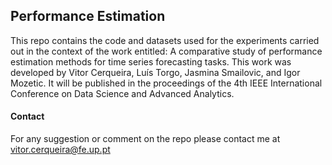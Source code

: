 ## Performance Estimation

This repo contains the code and datasets used for the experiments carried out in the context of the work entitled: A comparative study of performance estimation methods for time series forecasting tasks. This work was developed by Vitor Cerqueira, Luís Torgo, Jasmina Smailovic, and Igor Mozetic. It will be published in the proceedings of the 4th IEEE International Conference on Data Science and Advanced Analytics.

#### Contact

For any suggestion or comment on the repo please contact me at vitor.cerqueira@fe.up.pt

